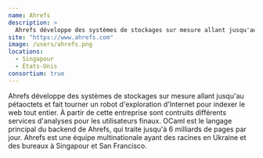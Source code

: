 ```yaml
---
name: Ahrefs
description: >
  Ahrefs développe des systèmes de stockages sur mesure allant jusqu'au pétaoctets et fait tourner un robot d'exploration d'Internet pour indexer le web tout entier
site: "https://www.ahrefs.com"
image: /users/ahrefs.png
locations:
  - Singapour
  - États-Unis
consortium: true
---
```


Ahrefs développe des systèmes de stockages sur mesure allant jusqu'au pétaoctets et fait tourner un robot d'exploration d'Internet pour indexer le web tout entier. À partir de cette entreprise sont contruits différents services d'analyses pour les utilisateurs finaux. OCaml est le langage principal du backend de Ahrefs, qui traite jusqu'à 6 milliards de pages par jour. Ahrefs est une équipe multinationale ayant des racines en Ukraine et des bureaux à Singapour et San Francisco.
